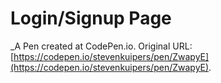 # Login/Signup Page 
 _A Pen created at CodePen.io. Original URL: [https://codepen.io/stevenkuipers/pen/ZwapyE](https://codepen.io/stevenkuipers/pen/ZwapyE).

 